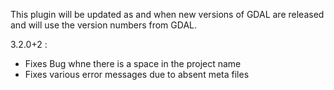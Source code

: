 This plugin will be updated as and when new versions of GDAL are released and will use the version numbers from GDAL.

3.2.0+2 :

- Fixes Bug whne there is a space in the project name
- Fixes various error messages due to absent meta files
